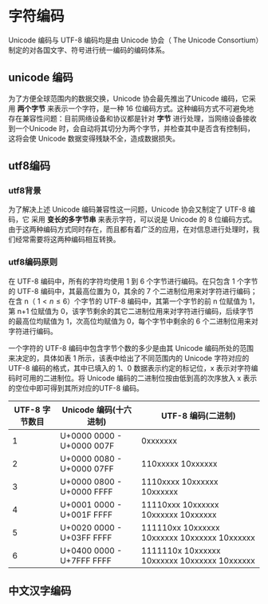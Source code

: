 # 字符编码
Unicode 编码与 UTF-8 编码均是由 Unicode 协会（ The Unicode Consortium）制定的对各国文字、符号进行统一编码的编码体系。

## unicode 编码

为了方便全球范围内的数据交换，Unicode 协会最先推出了Unicode 编码，它采用 **两个字节** 来表示一个字符，是一种 16 位编码方式。这种编码方式不可避免地存在兼容性问题：目前网络设备和协议都是针对 **字节** 进行处理，当网络设备接收到一个Unicode 时，会自动将其切分为两个字节，并检查其中是否含有控制码，这将会使 Unicode 数据变得残缺不全，造成数据损失。

## utf8编码
### utf8背景

为了解决上述 Unicode 编码兼容性这一问题，Unicode 协会又制定了 UTF-8 编码，它
采用 **变长的多字节串** 来表示字符，可以说是 Unicode 的 8 位编码方式。由于这两种编码方式同时存在，而且都有着广泛的应用，在对信息进行处理时，我们经常需要将这两种编码相互转换。

### utf8编码原则

在 UTF-8 编码中，所有的字符均使用 1 到 6 个字节进行编码。在只包含 1 个字节的 UTF-8 编码中，其最高位置为 0，其余的 7 个二进制位用来对字符进行编码；在含 n（ $1 < n \leq 6$）个字节的 UTF-8 编码中，其第一个字节的前 n 位赋值为 1，第 n+1 位赋值为 0，该字节剩余的其它二进制位用来对字符进行编码，后续字节的最高位均赋值为 1，次高位均赋值为 0，每个字节中剩余的 6 个二进制位用来对字符进行编码。

一个字符的 UTF-8 编码中包含字节个数的多少是由其 Unicode 编码所处的范围来决定的，具体如表 1 所示，该表中给出了不同范围内的 Unicode 字符对应的 UTF-8 编码的格式，其中已填入的 1、0 数据表示约定的标记位，x 表示对字符编码时可用的二进制位。将 Unicode 编码的二进制位按由低到高的次序放入 x 表示的空位中即可得到其所对应的UTF-8 编码。

| UTF-8 字节数目| Unicode 编码(十六进制) | UTF-8 编码(二进制) |
|--------------|----------------------|-------------------|
|1             |U+0000 0000 - U+0000 007F | 0xxxxxxx |
|2             |U+0000 0080 - U+0000 07FF | 110xxxxx 10xxxxxx|
|3             |U+0000 0800 - U+0000 FFFF | 1110xxxx 10xxxxxx 10xxxxxx|
|4             |U+0001 0000 - U+001F FFFF | 11110xxx 10xxxxxx 10xxxxxx 10xxxxxx|
|5             |U+0020 0000 - U+03FF FFFF | 111110xx 10xxxxxx 10xxxxxx 10xxxxxx 10xxxxxx |
|6             |U+0400 0000 - U+7FFF FFFF | 1111110x 10xxxxxx 10xxxxxx 10xxxxxx 10xxxxxx |

## 中文汉字编码